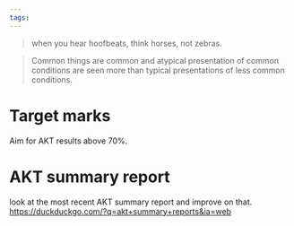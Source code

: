 ```yaml
---
tags:
---
```

> when you hear hoofbeats, think horses, not zebras. 

> Common things are common and atypical presentation of common conditions are seen more than typical presentations of less common conditions. 

# Target marks
Aim for AKT results above 70%. 
# AKT summary report
look at the most recent AKT summary report and improve on that. 
https://duckduckgo.com/?q=akt+summary+reports&ia=web 